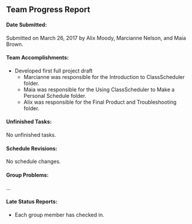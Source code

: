 ## **Team Progress Report**

#### **Date Submitted:**

Submitted on March 26, 2017 by Alix Moody, Marcianne Nelson, and Maia Brown. 

#### **Team Accomplishments:**

* Developed first full project draft
  * Marcianne was responsible for the Introduction to ClassScheduler folder.
  * Maia was responsible for the Using ClassScheduler to Make a Personal Schedule folder.
  * Alix was responsible for the Final Product and Troubleshooting folder. 

#### **Unfinished Tasks:**

No unfinished tasks. 

#### **Schedule Revisions:**

No schedule changes.  

#### **Group Problems:**

...

#### **Late Status Reports:**

* Each group member has checked in. 
